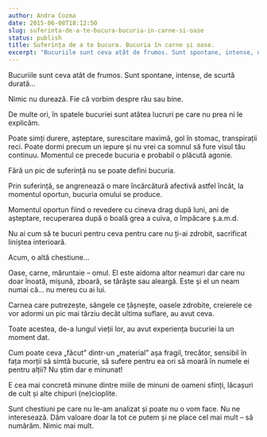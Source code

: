 ```yaml
---
author: Andra Cozma
date: 2015-06-08T18:12:50
slug: suferinta-de-a-te-bucura-bucuria-in-carne-si-oase
status: publish
title: Suferința de a te bucura. Bucuria în carne și oase.
excerpt: "Bucuriile sunt ceva atât de frumos. Sunt spontane, intense, de scurtă durată… Nimic nu durează. Fie că vorbim despre rău  "
---
```

Bucuriile sunt ceva atât de frumos. Sunt spontane, intense, de scurtă durată…

Nimic nu durează. Fie că vorbim despre rău sau bine.

De multe ori, în spatele bucuriei sunt atâtea lucruri pe care nu prea ni le explicăm.

Poate simți durere, așteptare, surescitare maximă, gol în stomac, transpirații reci. Poate dormi precum un iepure și nu vrei ca somnul să fure visul tău continuu. Momentul ce precede bucuria e probabil o plăcută agonie.

Fără un pic de suferință nu se poate defini bucuria.

Prin suferință, se angrenează o mare încărcătură afectivă astfel încât, la momentul oportun, bucuria omului se produce.

Momentul oportun fiind o revedere cu cineva drag după luni, ani de așteptare, recuperarea după o boală grea a cuiva, o împăcare ș.a.m.d.

Nu ai cum să te bucuri pentru ceva pentru care nu ți-ai zdrobit, sacrificat liniștea interioară.

Acum, o altă chestiune…

Oase, carne, măruntaie – omul. El este aidoma altor neamuri dar care nu doar înoată, mișună, zboară, se târăște sau aleargă. Este și el un neam numai că… nu mereu cu ai lui.

Carnea care putrezește, sângele ce țâșnește, oasele zdrobite, creierele ce vor adormi un pic mai târziu decât ultima suflare, au avut ceva.

Toate acestea, de-a lungul vieții lor, au avut experiența bucuriei la un moment dat.

Cum poate ceva „făcut” dintr-un „material” așa fragil, trecător, sensibil în fața morții să simtă bucurie, să sufere pentru ea ori să moară în numele ei pentru alții? Nu știm dar e minunat!

E cea mai concretă minune dintre miile de minuni de oameni sfinți, lăcașuri de cult și alte chipuri (ne)cioplite.

Sunt chestiuni pe care nu le-am analizat și poate nu o vom face. Nu ne interesează. Dăm valoare doar la tot ce putem și ne place cel mai mult – să numărăm. Nimic mai mult.
    